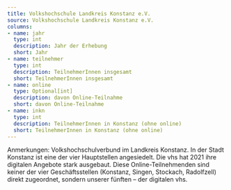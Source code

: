 ```yaml
---
title: Volkshochschule Landkreis Konstanz e.V.
source: Volkshochschule Landkreis Konstanz e.V.
columns:
- name: jahr
  type: int
  description: Jahr der Erhebung
  short: Jahr
- name: teilnehmer
  type: int
  description: TeilnehmerInnen insgesamt
  short: TeilnehmerInnen insgesamt
- name: online
  type: Optional[int]
  description: davon Online-Teilnahme
  short: davon Online-Teilnahme
- name: inkn
  type: int
  description: TeilnehmerInnen in Konstanz (ohne online)
  short: TeilnehmerInnen in Konstanz (ohne online)
---
```

Anmerkungen:
Volkshochschulverbund im Landkreis Konstanz. In der Stadt Konstanz ist eine der vier Hauptstellen angesiedelt. Die vhs hat 2021 ihre digitalen Angebote stark ausgebaut. Diese Online-Teilnehmenden sind keiner der vier Geschäftsstellen (Konstanz, Singen, Stockach, Radolfzell) direkt zugeordnet, sondern unserer fünften – der digitalen vhs.
